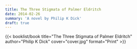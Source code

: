 ```yaml
---
title: The Three Stigmata of Palmer Eldritch
date: 2014-02-26
summary: 'A novel by Philip K Dick'
draft: true
---
```


{{< booklist/book
title="The Three Stigmata of Palmer Eldritch"
author="Philip K Dick"
cover="cover.jpg"
format="Print" >}}

